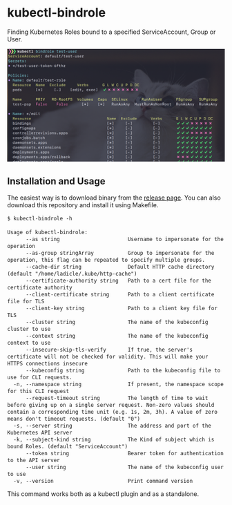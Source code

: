 # kubectl-bindrole

Finding Kubernetes Roles bound to a specified ServiceAccount, Group or User.

![screenshot](./img/screenshot.png)

## Installation and Usage

The easiest way is to download binary from the [release page](https://github.com/Ladicle/kubectl-bindrole/releases).
You can also download this repository and install it using Makefile.

```
$ kubectl-bindrole -h

Usage of kubectl-bindrole:
      --as string                      Username to impersonate for the operation
      --as-group stringArray           Group to impersonate for the operation, this flag can be repeated to specify multiple groups.
      --cache-dir string               Default HTTP cache directory (default "/home/ladicle/.kube/http-cache")
      --certificate-authority string   Path to a cert file for the certificate authority
      --client-certificate string      Path to a client certificate file for TLS
      --client-key string              Path to a client key file for TLS
      --cluster string                 The name of the kubeconfig cluster to use
      --context string                 The name of the kubeconfig context to use
      --insecure-skip-tls-verify       If true, the server's certificate will not be checked for validity. This will make your HTTPS connections insecure
      --kubeconfig string              Path to the kubeconfig file to use for CLI requests.
  -n, --namespace string               If present, the namespace scope for this CLI request
      --request-timeout string         The length of time to wait before giving up on a single server request. Non-zero values should contain a corresponding time unit (e.g. 1s, 2m, 3h). A value of zero means don't timeout requests. (default "0")
  -s, --server string                  The address and port of the Kubernetes API server
  -k, --subject-kind string            The Kind of subject which is bound Roles. (default "ServiceAccount")
      --token string                   Bearer token for authentication to the API server
      --user string                    The name of the kubeconfig user to use
  -v, --version                        Print command version
```

This command works both as a kubectl plugin and as a standalone.
